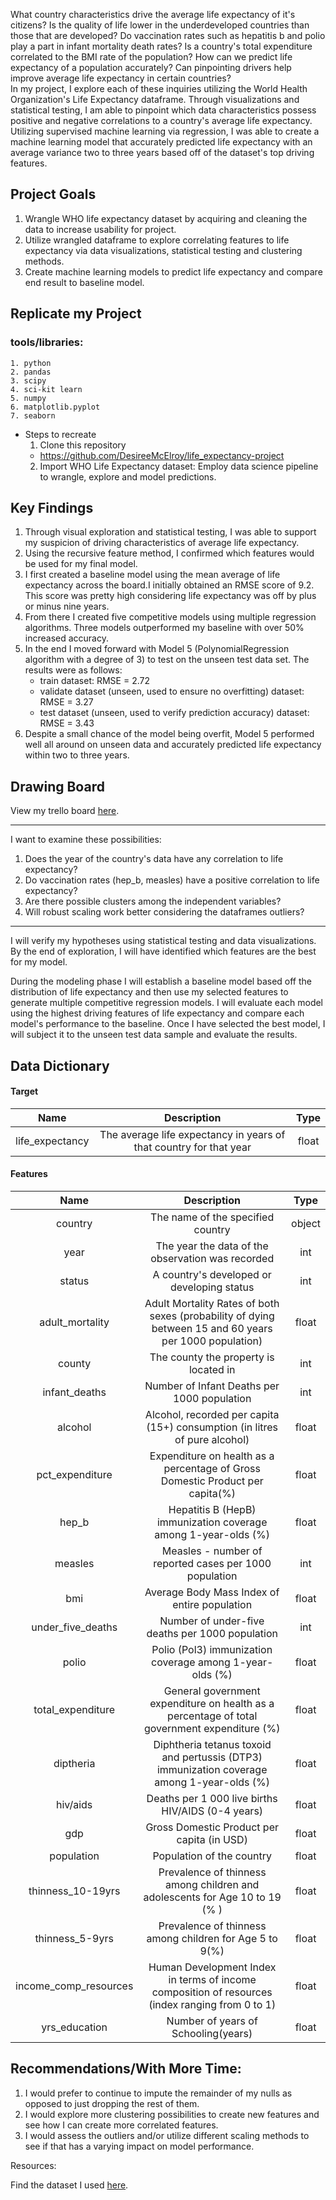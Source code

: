 What country characteristics drive the average life expectancy of it's citizens? Is the quality of life lower in the underdeveloped countries than those that are developed? Do vaccination rates such as hepatitis b and polio play a part in infant mortality death rates? Is a country's total expenditure correlated to the BMI rate of the population? How can we predict life expectancy of a population accurately? Can pinpointing drivers help improve average life expectancy in certain countries?\
In my project, I explore each of these inquiries utilizing the World Health Organization's Life Expectancy dataframe. Through visualizations and statistical testing, I am able to pinpoint which data characteristics possess positive and negative correlations to a country's average life expectancy. Utilizing supervised machine learning via regression, I was able to create a machine learning model that accurately predicted life expectancy with an average variance two to three years based off of the dataset's top driving features.


## Project Goals
1. Wrangle WHO life expectancy dataset by acquiring and cleaning the data to increase usability for project.
2. Utilize wrangled dataframe to explore correlating features to life expectancy via data visualizations, statistical testing and clustering methods.
3. Create machine learning models to predict life expectancy and compare end result to baseline model.

## Replicate my Project
### tools/libraries:
    1. python
    2. pandas
    3. scipy
    4. sci-kit learn
    5. numpy
    6. matplotlib.pyplot
    7. seaborn
* Steps to recreate
    1. Clone this repository
    - https://github.com/DesireeMcElroy/life_expectancy-project
    2. Import WHO Life Expectancy dataset: Employ data science pipeline to wrangle, explore and model predictions.

## Key Findings
1. Through visual exploration and statistical testing, I was able to support my suspicion of driving characteristics of average life expectancy.
2. Using the recursive feature method, I confirmed which features would be used for my final model.
2. I first created a baseline model using the mean average of life expectancy across the board.I initially obtained an RMSE score of 9.2. This score was pretty high considering life expectancy was off by plus or minus nine years.
3. From there I created five competitive models using multiple regression algorithms. Three models outperformed my baseline with over 50% increased accuracy.
4. In the end I moved forward with Model 5 (PolynomialRegression algorithm with a degree of 3) to test on the unseen test data set. The results were as follows:
    - train dataset: RMSE = 2.72
    - validate dataset (unseen, used to ensure no overfitting) dataset: RMSE = 3.27
    - test dataset (unseen, used to verify prediction accuracy) dataset: RMSE = 3.43
5. Despite a small chance of the model being overfit, Model 5 performed well all around on unseen data and accurately predicted life expectancy within two to three years.

## Drawing Board
View my trello board [here](https://trello.com/b/OUlKpE5E/life-expectancy-project).

------------

I want to examine these possibilities:
1. Does the year of the country's data have any correlation to life expectancy?
2. Do vaccination rates (hep_b, measles) have a positive correlation to life expectancy?
3. Are there possible clusters among the independent variables?
4. Will robust scaling work better considering the dataframes outliers?


-------

I will verify my hypotheses using statistical testing and data visualizations. By the end of exploration, I will have identified which features are the best for my model.

During the modeling phase I will establish a baseline model based off the distribution of life expectancy and then use my selected features to generate multiple competitive regression models. I will evaluate each model using the highest driving features of life expectancy and compare each model's performance to the baseline. Once I have selected the best model, I will subject it to the unseen test data sample and evaluate the results.


## Data Dictionary

#### Target
Name | Description | Type
:---: | :---: | :---:
life_expectancy | The average life expectancy in years of that country for that year | float
#### Features
Name | Description | Type
:---: | :---: | :---:
country | The name of the specified country | object
year | The year the data of the observation was recorded | int
status | A country's developed or developing status | int
adult_mortality | Adult Mortality Rates of both sexes (probability of dying between 15 and 60 years per 1000 population) | float
county | The county the property is located in | int
infant_deaths | Number of Infant Deaths per 1000 population | int
alcohol | Alcohol, recorded per capita (15+) consumption (in litres of pure alcohol)  | float
pct_expenditure | Expenditure on health as a percentage of Gross Domestic Product per capita(%) | float
hep_b | Hepatitis B (HepB) immunization coverage among 1-year-olds (%) | float
measles | Measles - number of reported cases per 1000 population | int
bmi | Average Body Mass Index of entire population | float
under_five_deaths | Number of under-five deaths per 1000 population | int
polio | Polio (Pol3) immunization coverage among 1-year-olds (%) | float
total_expenditure | General government expenditure on health as a percentage of total government expenditure (%) | float
diptheria | Diphtheria tetanus toxoid and pertussis (DTP3) immunization coverage among 1-year-olds (%) | float
hiv/aids | Deaths per 1 000 live births HIV/AIDS (0-4 years) | float
gdp | Gross Domestic Product per capita (in USD) | float
population | Population of the country | float
thinness_10-19yrs | Prevalence of thinness among children and adolescents for Age 10 to 19 (% ) | float
thinness_5-9yrs | Prevalence of thinness among children for Age 5 to 9(%) | float
income_comp_resources | Human Development Index in terms of income composition of resources (index ranging from 0 to 1) | float
yrs_education | Number of years of Schooling(years) | float




## Recommendations/With More Time:
1. I would prefer to continue to impute the remainder of my nulls as opposed to just dropping the rest of them.
2. I would explore more clustering possibilities to create new features and see how I can create more correlated features.
3. I would assess the outliers and/or utilize different scaling methods to see if that has a varying impact on model performance.


Resources:

Find the dataset I used [here](https://www.kaggle.com/kumarajarshi/life-expectancy-who).

